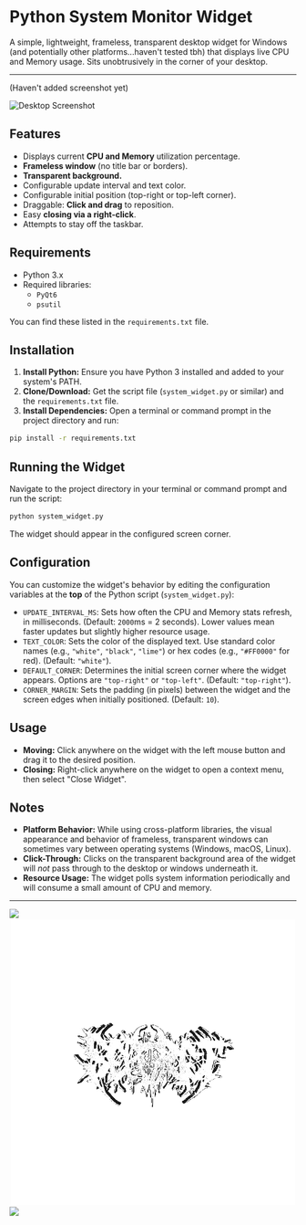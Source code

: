 # Python System Monitor Widget

A simple, lightweight, frameless, transparent desktop widget for Windows (and potentially other platforms...haven't tested tbh) that displays live CPU and Memory usage. Sits unobtrusively in the corner of your desktop.

---

(Haven't added screenshot yet)

![Desktop Screenshot](placeholder_screenshot.png)

## Features

- Displays current **CPU and Memory** utilization percentage.
- **Frameless window** (no title bar or borders).
- **Transparent background.**
- Configurable update interval and text color.
- Configurable initial position (top-right or top-left corner).
- Draggable: **Click and drag** to reposition.
- Easy **closing via a right-click**.
- Attempts to stay off the taskbar.

## Requirements

- Python 3.x
- Required libraries:
  - `PyQt6`
  - `psutil`

You can find these listed in the `requirements.txt` file.

## Installation

1.  **Install Python:** Ensure you have Python 3 installed and added to your system's PATH.
2.  **Clone/Download:** Get the script file (`system_widget.py` or similar) and the `requirements.txt` file.
3.  **Install Dependencies:** Open a terminal or command prompt in the project directory and run:

   ```bash
   pip install -r requirements.txt
   ```

## Running the Widget

Navigate to the project directory in your terminal or command prompt and run the script:

  ```bash
  python system_widget.py
  ```

The widget should appear in the configured screen corner.

## Configuration

You can customize the widget's behavior by editing the configuration variables at the **top** of the Python script (`system_widget.py`):

- `UPDATE_INTERVAL_MS`: Sets how often the CPU and Memory stats refresh, in milliseconds. (Default: `2000`ms = 2 seconds). Lower values mean faster updates but slightly higher resource usage.
- `TEXT_COLOR`: Sets the color of the displayed text. Use standard color names (e.g., `"white"`, `"black"`, `"lime"`) or hex codes (e.g., `"#FF0000"` for red). (Default: `"white"`).
- `DEFAULT_CORNER`: Determines the initial screen corner where the widget appears. Options are `"top-right"` or `"top-left"`. (Default: `"top-right"`).
- `CORNER_MARGIN`: Sets the padding (in pixels) between the widget and the screen edges when initially positioned. (Default: `10`).

## Usage

- **Moving:** Click anywhere on the widget with the left mouse button and drag it to the desired position.
- **Closing:** Right-click anywhere on the widget to open a context menu, then select "Close Widget".

## Notes

- **Platform Behavior:** While using cross-platform libraries, the visual appearance and behavior of frameless, transparent windows can sometimes vary between operating systems (Windows, macOS, Linux).
- **Click-Through:** Clicks on the transparent background area of the widget will _not_ pass through to the desktop or windows underneath it.
- **Resource Usage:** The widget polls system information periodically and will consume a small amount of CPU and memory.

---

<img src="https://user-images.githubusercontent.com/74038190/212284100-561aa473-3905-4a80-b561-0d28506553ee.gif">
<div align="center">
  <a href="https://seperet.com">
    <img src=https://github.com/denv3rr/denv3rr/blob/main/Seperet_Slam_White.gif/>
  </a>
</div>
<img src="https://user-images.githubusercontent.com/74038190/212284100-561aa473-3905-4a80-b561-0d28506553ee.gif">
